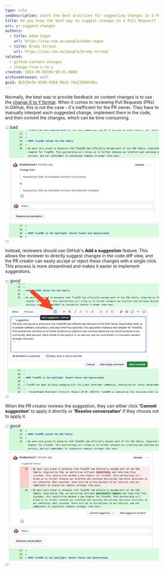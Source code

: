 ```yaml
---
type: rule
seoDescription: Learn the best practices for suggesting changes in a Pull Request using GitHub's 'Suggest a change' feature to streamline the review process.
title: Do you know the best way to suggest changes on a Pull Request?
uri: pr-suggest-changes
authors:
  - title: Adam Cogan
    url: https://ssw.com.au/people/adam-cogan
  - title: Brady Stroud
    url: https://ssw.com.au/people/brady-stroud
related:
  - github-content-changes
  - change-from-x-to-y
created: 2024-09-05T04:50:21.000Z
archivedreason: null
guid: 8b529efe-d500-42b8-9632-7de23506546a
---
```


Normally, the best way to provide feedback on content changes is to use the [change X to Y format](/change-from-x-to-y).
When it comes to reviewing Pull Requests (PRs) in GitHub, this is not the case - it's  inefficient for the PR owner. They have to manually interpret each suggested change, implement them in the code, and then commit the changes, which can be time-consuming.

<!-- `youtube: TODO`
**Video: TODO** -->

::: bad
![Figure: Bad example - GitHub - Using change X to Y format (need to copy+paste changes)](bad-pr-suggest-changes.png)
:::

Instead, reviewers should use GitHub's **Add a suggestion** feature. This allows the reviewer to directly suggest changes in the code diff view, and the PR creator can easily accept or reject these changes with a single click. This process is more streamlined and makes it easier to implement suggestions.

::: good
![Figure: Good example - GitHub - Using the 'Add a suggestion' button](good-suggest-a-change-button.png)
:::

<!--endintro-->

When the PR creator reviews the suggestion, they can either click **'Commit suggestion'** to apply it directly or **'Resolve conversation'** if they choose not to apply it.

::: good
![Figure: Good example - GitHub - Easy to see what has changed + awesome 'Commit Suggestion' button ✨ ](good-pr-suggestions.png)
:::
